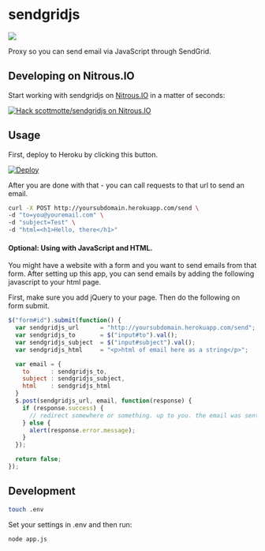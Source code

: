 # sendgridjs

![](https://raw.githubusercontent.com/scottmotte/sendgridjs/master/sendgridjs.jpg)

Proxy so you can send email via JavaScript through SendGrid.

## Developing on Nitrous.IO

Start working with sendgridjs on
[Nitrous.IO](https://www.nitrous.io/?utm_source=github.com&utm_campaign=sendgridjs&utm_medium=hackonnitrous) in
a matter of seconds:

[![Hack scottmotte/sendgridjs on
Nitrous.IO](https://d3o0mnbgv6k92a.cloudfront.net/assets/hack-l-v1-3cc067e71372f6045e1949af9d96095b.png)](https://www.nitrous.io/hack_button?source=embed&runtime=nodejs&repo=scottmotte%2Fsendgridjs&file_to_open=README.nitrous.md)

## Usage 

First, deploy to Heroku by clicking this button.

[![Deploy](https://www.herokucdn.com/deploy/button.png)](https://heroku.com/deploy)

After you are done with that - you can call requests to that url to send an email.

```bash
curl -X POST http://yoursubdomain.herokuapp.com/send \
-d "to=you@youremail.com" \
-d "subject=Test" \
-d "html=<h1>Hello, there</h1>"
```

#### Optional: Using with JavaScript and HTML.

You might have a website with a form and you want to send emails from that form. After setting up this app, you can send emails by adding the following javascript to your html page.

First, make sure you add jQuery to your page. Then do the following on form submit.

```javascript
$("form#id").submit(function() {
  var sendgridjs_url      = "http://yoursubdomain.herokuapp.com/send";
  var sendgridjs_to       = $("input#to").val();
  var sendgridjs_subject  = $("input#subject").val();
  var sendgridjs_html     = "<p>html of email here as a string</p>";

  var email = {
    to      : sendgridjs_to, 
    subject : sendgridjs_subject,
    html    : sendgridjs_html
  }
  $.post(sendgridjs_url, email, function(response) {
    if (response.success) {
      // redirect somewhere or something. up to you. the email was sent successfully.
    } else {
      alert(response.error.message);
    }
  });

  return false;
});
```

## Development

```bash
touch .env
```

Set your settings in .env and then run:

```bash
node app.js
```
